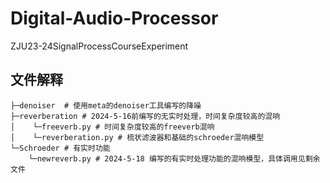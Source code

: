 # Digital-Audio-Processor
 ZJU23-24SignalProcessCourseExperiment
## 文件解释
```
├─denoiser  # 使用meta的denoiser工具编写的降噪
├─reverberation # 2024-5-16前编写的无实时处理，时间复杂度较高的混响
│    └─freeverb.py # 时间复杂度较高的freeverb混响
│    └─reverberation.py # 梳状滤波器和基础的schroeder混响模型
└─Schroeder # 有实时功能
    └─newreverb.py # 2024-5-18 编写的有实时处理功能的混响模型，具体调用见剩余文件
```

